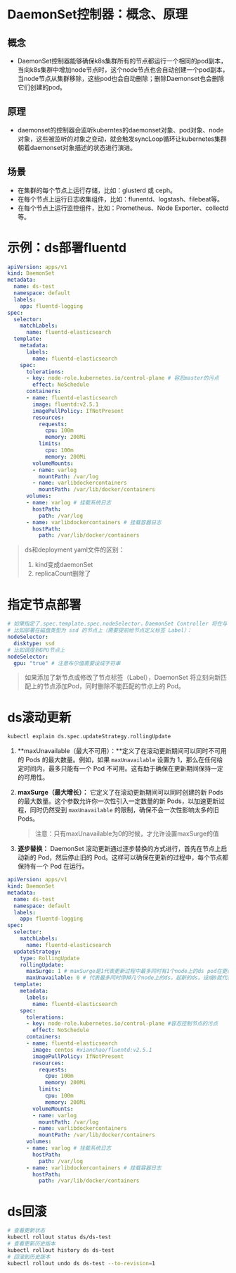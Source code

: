 # DaemonSet控制器：概念、原理

## 概念

- DaemonSet控制器能够确保k8s集群所有的节点都运行一个相同的pod副本，当向k8s集群中增加node节点时，这个node节点也会自动创建一个pod副本，当node节点从集群移除，这些pod也会自动删除；删除Daemonset也会删除它们创建的pod。

## 原理

- daemonset的控制器会监听kuberntes的daemonset对象、pod对象、node对象，这些被监听的对象之变动，就会触发syncLoop循环让kubernetes集群朝着daemonset对象描述的状态进行演进。

## 场景

- 在集群的每个节点上运行存储，比如：glusterd 或 ceph。
- 在每个节点上运行日志收集组件，比如：flunentd、logstash、filebeat等。
- 在每个节点上运行监控组件，比如：Prometheus、Node Exporter、collectd等。

# 示例：ds部署fluentd

```yaml
apiVersion: apps/v1
kind: DaemonSet
metadata:
  name: ds-test
  namespace: default
  labels:
    app: fluentd-logging
spec:
  selector:
    matchLabels:
      name: fluentd-elasticsearch
  template:
    metadata:
      labels:
        name: fluentd-elasticsearch
    spec:
      tolerations:
      - key: node-role.kubernetes.io/control-plane # 容忍master的污点
        effect: NoSchedule
      containers:
      - name: fluentd-elasticsearch
        image: fluentd:v2.5.1
        imagePullPolicy: IfNotPresent
        resources: 
          requests: 
            cpu: 100m
            memory: 200Mi
          limits: 
            cpu: 100m
            memory: 200Mi
        volumeMounts:
        - name: varlog
          mountPath: /var/log
        - name: varlibdockercontainers
          mountPath: /var/lib/docker/containers
      volumes:
      - name: varlog # 挂载系统日志
        hostPath:
          path: /var/log
      - name: varlibdockercontainers # 挂载容器日志
        hostPath:
          path: /var/lib/docker/containers
```

> ds和deployment yaml文件的区别：
>
> 1. kind变成daemonSet
> 2. replicaCount删除了

# 指定节点部署

~~~yaml
# 如果指定了.spec.template.spec.nodeSelector，DaemonSet Controller 将在与 Node Selector 匹配的节点上创建 Pod
# 比如部署在磁盘类型为 ssd 的节点上（需要提前给节点定义标签 Label）：
nodeSelector:
  disktype: ssd
# 比如调度到GPU节点上
nodeSelector:
  gpu: "true" # 注意布尔值需要设成字符串
~~~

> 如果添加了新节点或修改了节点标签（Label），DaemonSet 将立刻向新匹配上的节点添加Pod，同时删除不能匹配的节点上的 Pod。

# ds滚动更新

```bash
kubectl explain ds.spec.updateStrategy.rollingUpdate
```

1. **maxUnavailable（最大不可用）：**定义了在滚动更新期间可以同时不可用的 Pods 的最大数量。例如，如果 `maxUnavailable` 设置为 1，那么在任何给定时间内，最多只能有一个 Pod 不可用。这有助于确保在更新期间保持一定的可用性。

2. **maxSurge（最大增长）：** 它定义了在滚动更新期间可以同时创建的新 Pods 的最大数量。这个参数允许你一次性引入一定数量的新 Pods，以加速更新过程，同时仍然受到 `maxUnavailable` 的限制，确保不会一次性影响太多的旧 Pods。

   > 注意：只有maxUnavailable为0的时候，才允许设置maxSurge的值

3. **逐步替换：** DaemonSet 滚动更新通过逐步替换的方式进行，首先在节点上启动新的 Pod，然后停止旧的 Pod。这样可以确保在更新的过程中，每个节点都保持有一个 Pod 在运行。

```yaml
apiVersion: apps/v1
kind: DaemonSet
metadata:
  name: ds-test
  namespace: default
  labels:
    app: fluentd-logging
spec:
  selector:
    matchLabels:
      name: fluentd-elasticsearch
  updateStrategy:
    type: RollingUpdate
    rollingUpdate: 
      maxSurge: 1 # maxSurge是1代表更新过程中最多同时有1个node上的ds pod在更新
      maxUnavailable: 0 # 代表最多同时停掉几个node上的ds，起新的ds。设成0就代表最多
  template:
    metadata:
      labels:
        name: fluentd-elasticsearch
    spec:
      tolerations:
      - key: node-role.kubernetes.io/control-plane #容忍控制节点的污点
        effect: NoSchedule
      containers:
      - name: fluentd-elasticsearch
        image: centos #xianchao/fluentd:v2.5.1
        imagePullPolicy: IfNotPresent
        resources: 
          requests: 
            cpu: 100m
            memory: 200Mi
          limits: 
            cpu: 100m
            memory: 200Mi
        volumeMounts:
        - name: varlog
          mountPath: /var/log
        - name: varlibdockercontainers
          mountPath: /var/lib/docker/containers
      volumes:
      - name: varlog # 挂载系统日志
        hostPath:
          path: /var/log
      - name: varlibdockercontainers # 挂载容器日志
        hostPath:
          path: /var/lib/docker/containers
```

# ds回滚

```bash
# 查看更新状态
kubectl rollout status ds/ds-test
# 查看更新历史版本
kubectl rollout history ds ds-test
# 回滚到历史版本
kubectl rollout undo ds ds-test --to-revision=1 
```


